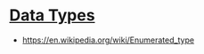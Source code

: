 

# [Data Types](https://en.wikipedia.org/wiki/Data_type)
+ https://en.wikipedia.org/wiki/Enumerated_type

